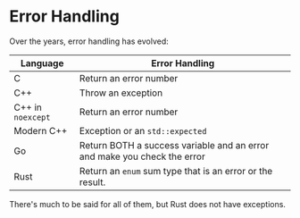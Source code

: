 # Error Handling

Over the years, error handling has evolved:

Language|Error Handling
--|--
C|Return an error number
C++|Throw an exception
C++ in `noexcept`|Return an error number
Modern C++|Exception or an `std::expected`
Go|Return BOTH a success variable and an error and make you check the error
Rust|Return an `enum` sum type that is an error or the result.

There's much to be said for all of them, but Rust does not have exceptions.